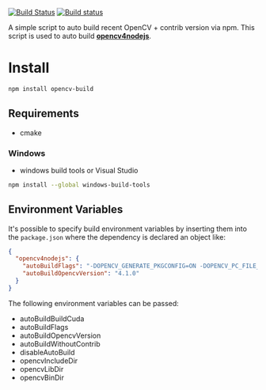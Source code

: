 [![Build Status](https://travis-ci.org/justadudewhohacks/npm-opencv-build.svg?branch=master)](http://travis-ci.org/justadudewhohacks/npm-opencv-build)
[![Build status](https://ci.appveyor.com/api/projects/status/uv8n2sruno95rxtq/branch/master?svg=true)](https://ci.appveyor.com/project/justadudewhohacks/npm-opencv-build/branch/master)

A simple script to auto build recent OpenCV + contrib version via npm. This script is used to auto build <a href="https://github.com/justadudewhohacks/opencv4nodejs"><b>opencv4nodejs</b></a>.

# Install

``` bash
npm install opencv-build
```

## Requirements

- cmake

### Windows

- windows build tools or Visual Studio

``` bash
npm install --global windows-build-tools
```

## Environment Variables

It's possible to specify build environment variables by inserting them into the `package.json` where the dependency is declared an object like:

```json
{
  "opencv4nodejs": {
    "autoBuildFlags": "-DOPENCV_GENERATE_PKGCONFIG=ON -DOPENCV_PC_FILE_NAME=opencv.pc",
    "autoBuildOpencvVersion": "4.1.0"
  }
}
```

The following environment variables can be passed:

- autoBuildBuildCuda
- autoBuildFlags
- autoBuildOpencvVersion
- autoBuildWithoutContrib
- disableAutoBuild
- opencvIncludeDir
- opencvLibDir
- opencvBinDir
